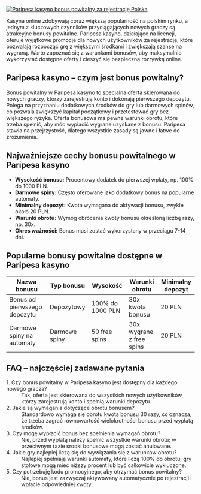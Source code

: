 [![Paripesa kasyno bonus powitalny za rejestrację Polska](https://123-caf.pages.dev/gitsignup.png)](https://vrmoo.ru/Bt82HjjY)

<div>     <p>Kasyna online zdobywają coraz większą popularność na polskim rynku, a jednym z kluczowych czynników przyciągających nowych graczy są atrakcyjne bonusy powitalne. Paripesa kasyno, działające na licencji, oferuje wyjątkowe promocje dla nowych użytkowników za rejestrację, które pozwalają rozpocząć grę z większymi środkami i zwiększają szanse na wygraną. Warto zapoznać się z warunkami bonusów, aby maksymalnie wykorzystać dostępne oferty i cieszyć się bezpieczną rozrywką online.</p>    <h2>Paripesa kasyno – czym jest bonus powitalny?</h2>     <p>Bonus powitalny w Paripesa kasyno to specjalna oferta skierowana do nowych graczy, którzy zarejestrują konto i dokonają pierwszego depozytu. Polega na przyznaniu dodatkowych środków do gry lub darmowych spinów, co pozwala zwiększyć kapitał początkowy i przetestować gry bez większego ryzyka. Oferta bonusowa ma pewne warunki obrotu, które trzeba spełnić, aby móc wypłacić wygrane uzyskane z bonusu. Paripesa stawia na przejrzystość, dlatego wszystkie zasady są jawne i łatwe do zrozumienia.</p>    <h2>Najważniejsze cechy bonusu powitalnego w Paripesa kasyno</h2>     <ul>       <li><strong>Wysokość bonusu:</strong> Procentowy dodatek do pierwszej wpłaty, np. 100% do 1000 PLN.</li>       <li><strong>Darmowe spiny:</strong> Często oferowane jako dodatkowy bonus na popularne automaty.</li>       <li><strong>Minimalny depozyt:</strong> Kwota wymagana do aktywacji bonusu, zwykle około 20 PLN.</li>       <li><strong>Warunki obrotu:</strong> Wymóg obrócenia kwoty bonusu określoną liczbę razy, np. 30x.</li>       <li><strong>Okres ważności:</strong> Bonus musi zostać wykorzystany w przeciągu 7-14 dni.</li>     </ul>    <h2>Popularne bonusy powitalne dostępne w Paripesa kasyno</h2>     <table>       <thead>         <tr>           <th>Nazwa bonusu</th>           <th>Typ bonusu</th>           <th>Wysokość</th>           <th>Warunki obrotu</th>           <th>Minimalny depozyt</th>         </tr>       </thead>       <tbody>         <tr>           <td>Bonus od pierwszego depozytu</td>           <td>Depozytowy</td>           <td>100% do 1000 PLN</td>           <td>30x kwota bonusu</td>           <td>20 PLN</td>         </tr>         <tr>           <td>Darmowe spiny na automaty</td>           <td>Darmowe spiny</td>           <td>50 free spins</td>           <td>30x wygrane z free spins</td>           <td>20 PLN</td>         </tr>       </tbody>     </table>    <h2>FAQ – najczęściej zadawane pytania</h2>     <dl>       <dt>1. Czy bonus powitalny w Paripesa kasyno jest dostępny dla każdego nowego gracza?</dt>       <dd>Tak, oferta jest skierowana do wszystkich nowych użytkowników, którzy zarejestrują konto i spełnią warunki depozytu.</dd>        <dt>2. Jakie są wymagania dotyczące obrotu bonusem?</dt>       <dd>Standardowo wymaga się obrotu kwotą bonusu 30 razy, co oznacza, że trzeba zagrać równowartość wielokrotności bonusu przed wypłatą środków.</dd>        <dt>3. Czy mogę wypłacić bonus bez spełnienia wymagań obrotu?</dt>       <dd>Nie, przed wypłatą należy spełnić wszystkie warunki obrotu; w przeciwnym razie środki bonusowe mogą zostać anulowane.</dd>        <dt>4. Jakie gry najlepiej liczą się do wywiązania się z warunków obrotu?</dt>       <dd>Najlepiej spełniają warunki automaty, które liczą 100% do obrotu; gry stołowe mogą mieć niższy procent lub być całkowicie wykluczone.</dd>        <dt>5. Czy potrzebuję kodu promocyjnego, aby otrzymać bonus powitalny?</dt>       <dd>Nie, bonus jest zazwyczaj aktywowany automatycznie po rejestracji i wpłacie odpowiedniej kwoty.</dd>     </dl>   </div>